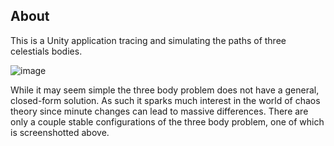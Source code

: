 ## About
This is a Unity application tracing and simulating the paths of three celestials bodies.

![image](https://github.com/user-attachments/assets/cf6db6b0-3ad6-4c9c-8e08-5a5a081225e2)

While it may seem simple the three body problem does not have a general, closed-form solution. As such it sparks much interest in the world of chaos theory
since minute changes can lead to massive differences. There are only a couple stable configurations of the three body problem, one of which is screenshotted above.
